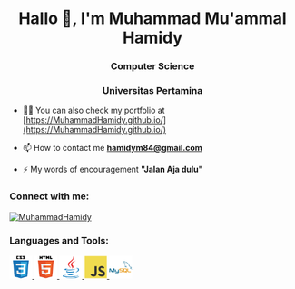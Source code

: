 <h1 align="center">Hallo 👋, I'm Muhammad Mu'ammal Hamidy</h1>
<h3 align="center"><b> Computer Science </b></h3>
<h3 align="center">  Universitas Pertamina</h3>


- 👨‍💻 You can also check my portfolio at [https://MuhammadHamidy.github.io/](https://MuhammadHamidy.github.io/)

- 📫 How to contact me **hamidym84@gmail.com**

- ⚡ My words of encouragement **"Jalan Aja dulu"**

<h3 align="left">Connect with me:</h3>
<p align="left">

<a href="https://www.instagram.com/hamm_id8/profilecard/?igsh=cDBsaGJ0ZGh0cGlz" target="blank"><img align="center" src="https://cdn.jsdelivr.net/npm/simple-icons@3.0.1/icons/instagram.svg" alt="MuhammadHamidy" height="30" width="40" /></a>

</p>

<h3 align="left">Languages and Tools:</h3>
<p align="left"><a href="https://www.w3schools.com/css/" target="_blank" rel="noreferrer"> <img src="https://raw.githubusercontent.com/devicons/devicon/master/icons/css3/css3-original-wordmark.svg" alt="css3" width="40" height="40"/> </a> <a href="https://www.w3.org/html/" target="_blank" rel="noreferrer"> <img src="https://raw.githubusercontent.com/devicons/devicon/master/icons/html5/html5-original-wordmark.svg" alt="html5" width="40" height="40"/> </a> <a href="https://www.java.com" target="_blank" rel="noreferrer"> <img src="https://raw.githubusercontent.com/devicons/devicon/master/icons/java/java-original.svg" alt="java" width="40" height="40"/> </a> <a href="https://developer.mozilla.org/en-US/docs/Web/JavaScript" target="_blank" rel="noreferrer"> <img src="https://raw.githubusercontent.com/devicons/devicon/master/icons/javascript/javascript-original.svg" alt="javascript" width="40" height="40"/> </a> <a href="https://www.mysql.com/" target="_blank" rel="noreferrer"> <img src="https://raw.githubusercontent.com/devicons/devicon/master/icons/mysql/mysql-original-wordmark.svg" alt="mysql" width="40" height="40"/> </a>  </p>
